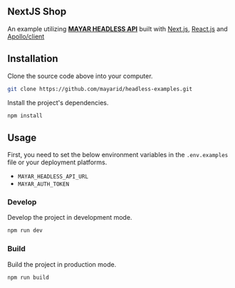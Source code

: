 ## NextJS Shop

An example utilizing **[MAYAR HEADLESS API](https://api.mayar.id/headless/docs/#/definitions/SearchParameterInput)** built with [Next.js](https://nextjs.org/), [React.js](https://reactjs.org/) and [Apollo/client](https://www.apollographql.com/docs/)

## Installation

Clone the source code above into your computer.

```bash
git clone https://github.com/mayarid/headless-examples.git
```

Install the project's dependencies.

```bash
npm install
```

## Usage

First, you need to set the below environment variables in the `.env.examples` file or your deployment platforms.

- `MAYAR_HEADLESS_API_URL`
- `MAYAR_AUTH_TOKEN`

### Develop

Develop the project in development mode.

```bash
npm run dev
```

### Build

Build the project in production mode.

```bash
npm run build
```